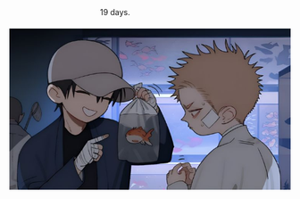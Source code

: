 ㅤㅤㅤㅤㅤㅤ ㅤㅤㅤㅤㅤㅤ                                     19 days.   
ㅤㅤㅤㅤㅤㅤ![image alt](https://github.com/Ichigoatz/Ichigoatz/blob/a3b8a8d77cef9128a40945a18926d38d69e11232/glu.jpg)     
